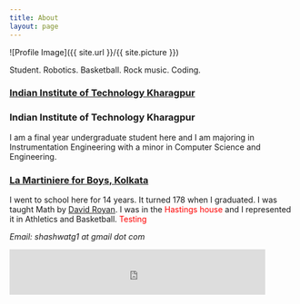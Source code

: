 ```yaml
---
title: About
layout: page
---
```

![Profile Image]({{ site.url }}/{{ site.picture }})


Student. Robotics. Basketball. Rock music. Coding.

### [Indian Institute of Technology Kharagpur](http://www.iitkgp.ac.in/)

### <a href="http://www.iitkgp.ac.in/" style="text-decoration: none">Indian Institute of Technology Kharagpur</a>

I am a final year undergraduate student here and I am majoring in Instrumentation Engineering with a minor in Computer Science and Engineering.

### [La Martiniere for Boys, Kolkata](http://www.lamartiniere.co/)
I went to school here for 14 years. It turned 178 when I graduated. I was taught Math by [David Royan](https://www.youtube.com/watch?v=4ST_vrqMg_Q).
I was in the <font color="red">Hastings house</font> and I represented it in Athletics and Basketball. <span style="color:red">Testing</span>

*Email: shashwatg1 at gmail dot com*

<iframe src="https://www.facebook.com/plugins/follow?href=https%3A%2F%2Fwww.facebook.com%2Fshashwatg3&amp;layout=standard&amp;show_faces=true&amp;colorscheme=light&amp;width=450&amp;height=80" scrolling="no" frameborder="0" style="border:none; overflow:hidden; width:450px; height:80px;" allowTransparency="true"></iframe>

